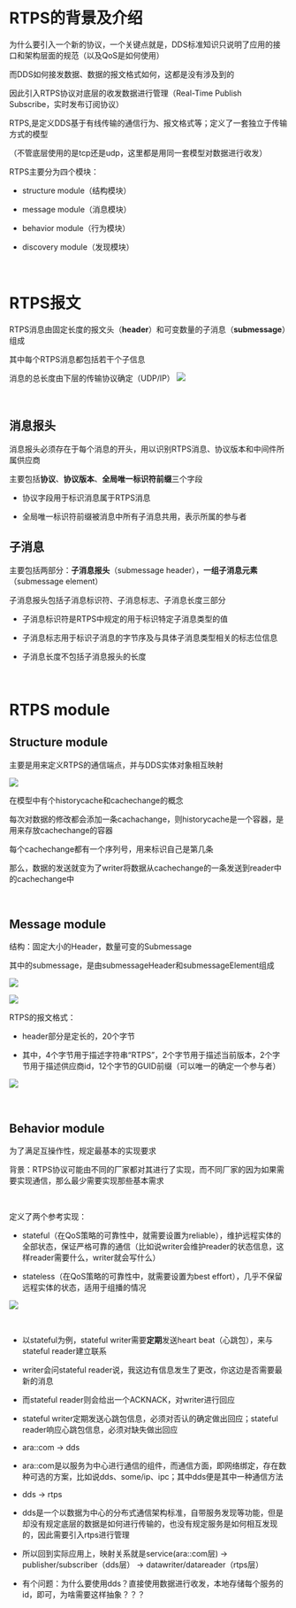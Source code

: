 # RTPS的背景及介绍
为什么要引入一个新的协议，一个关键点就是，DDS标准知识只说明了应用的接口和架构层面的规范（以及QoS是如何使用）

而DDS如何接发数据、数据的报文格式如何，这都是没有涉及到的

因此引入RTPS协议对底层的收发数据进行管理（Real-Time Publish Subscribe，实时发布订阅协议）

RTPS,是定义DDS基于有线传输的通信行为、报文格式等；定义了一套独立于传输方式的模型

（不管底层使用的是tcp还是udp，这里都是用同一套模型对数据进行收发）

RTPS主要分为四个模块：
- structure module（结构模块）

- message module（消息模块）

- behavior module（行为模块）

- discovery module（发现模块）

<br/>

# RTPS报文
RTPS消息由固定长度的报文头（**header**）和可变数量的子消息（**submessage**）组成

其中每个RTPS消息都包括若干个子信息

消息的总长度由下层的传输协议确定（UDP/IP）
![](../../image/rtps消息的组成.png)

<br/>

## 消息报头

消息报头必须存在于每个消息的开头，用以识别RTPS消息、协议版本和中间件所属供应商

主要包括**协议**、**协议版本**、**全局唯一标识符前缀**三个字段

- 协议字段用于标识消息属于RTPS消息

- 全局唯一标识符前缀被消息中所有子消息共用，表示所属的参与者


## 子消息

主要包括两部分：**子消息报头**（submessage header），**一组子消息元素**（submessage element）

子消息报头包括子消息标识符、子消息标志、子消息长度三部分

- 子消息标识符是RTPS中规定的用于标识特定子消息类型的值
  
- 子消息标志用于标识子消息的字节序及与具体子消息类型相关的标志位信息
  
- 子消息长度不包括子消息报头的长度

<br/>

# RTPS module

## Structure module
主要是用来定义RTPS的通信端点，并与DDS实体对象相互映射

![](../../image/sturcturemodule.png)

在模型中有个historycache和cachechange的概念

每次对数据的修改都会添加一条cachachange，则historycache是一个容器，是用来存放cachechange的容器

每个cachechange都有一个序列号，用来标识自己是第几条

那么，数据的发送就变为了writer将数据从cachechange的一条发送到reader中的cachechange中

<br/>

## Message module
结构：固定大小的Header，数量可变的Submessage

其中的submessage，是由submessageHeader和submessageElement组成

![](../../image/message_module.png)

![](../../image/message_module_01.png)

RTPS的报文格式：

- header部分是定长的，20个字节

- 其中，4个字节用于描述字符串“RTPS”，2个字节用于描述当前版本，2个字节用于描述供应商id，12个字节的GUID前缀（可以唯一的确定一个参与者）

![](../../image/message_header.png)

<br/>

## Behavior module
为了满足互操作性，规定最基本的实现要求

背景：RTPS协议可能由不同的厂家都对其进行了实现，而不同厂家的因为如果需要实现通信，那么最少需要实现那些基本需求

<br/>

定义了两个参考实现：
- stateful（在QoS策略的可靠性中，就需要设置为reliable），维护远程实体的全部状态，保证严格可靠的通信（比如说writer会维护reader的状态信息，这样reader需要什么，writer就会写什么）

- stateless（在QoS策略的可靠性中，就需要设置为best effort），几乎不保留远程实体的状态，适用于组播的情况

![](../../image/behavior_module_发送信息流程.png)

<br/>

- 以stateful为例，stateful writer需要**定期**发送heart beat（心跳包），来与stateful reader建立联系
- writer会问stateful reader说，我这边有信息发生了更改，你这边是否需要最新的消息
- 而stateful reader则会给出一个ACKNACK，对writer进行回应
- stateful writer定期发送心跳包信息，必须对否认的确定做出回应；stateful reader响应心跳包信息，必须对缺失做出回应


- ara::com -> dds
- ara::com是以服务为中心进行通信的组件，而通信方面，即网络绑定，存在数种可选的方案，比如说dds、some/ip、ipc；其中dds便是其中一种通信方法
- dds -> rtps
- dds是一个以数据为中心的分布式通信架构标准，自带服务发现等功能，但是却没有规定底层的数据是如何进行传输的，也没有规定服务是如何相互发现的，因此需要引入rtps进行管理
- 所以回到实际应用上，映射关系就是service(ara::com层) -> publisher/subscriber（dds层） -> datawriter/datareader（rtps层）
- 有个问题：为什么要使用dds？直接使用数据进行收发，本地存储每个服务的id，即可，为啥需要这样抽象？？？
